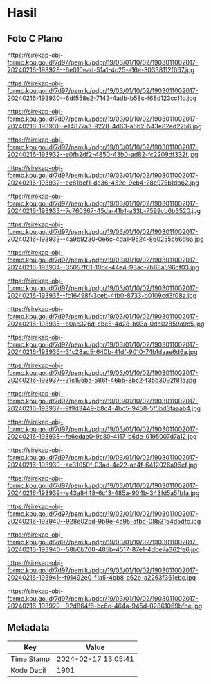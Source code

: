 # Hasil

## Foto C Plano

https://sirekap-obj-formc.kpu.go.id/7d97/pemilu/pdpr/19/03/01/10/02/1903011002017-20240216-193928--6e010ead-51a1-4c25-a16e-30338112f667.jpg

https://sirekap-obj-formc.kpu.go.id/7d97/pemilu/pdpr/19/03/01/10/02/1903011002017-20240216-193930--6df558e2-7142-4adb-b58c-f68d123cc11d.jpg

https://sirekap-obj-formc.kpu.go.id/7d97/pemilu/pdpr/19/03/01/10/02/1903011002017-20240216-193931--e14877a3-9228-4d63-a5b2-543e82ed2256.jpg

https://sirekap-obj-formc.kpu.go.id/7d97/pemilu/pdpr/19/03/01/10/02/1903011002017-20240216-193932--e0fb2df2-4850-43b0-ad82-fc2209df332f.jpg

https://sirekap-obj-formc.kpu.go.id/7d97/pemilu/pdpr/19/03/01/10/02/1903011002017-20240216-193932--ee81bcf1-de36-432e-9eb4-28e975b1db62.jpg

https://sirekap-obj-formc.kpu.go.id/7d97/pemilu/pdpr/19/03/01/10/02/1903011002017-20240216-193933--7c760367-45da-41b1-a33b-7599cb6b3520.jpg

https://sirekap-obj-formc.kpu.go.id/7d97/pemilu/pdpr/19/03/01/10/02/1903011002017-20240216-193933--4a9b9230-0e6c-4da1-9524-860255c66d6a.jpg

https://sirekap-obj-formc.kpu.go.id/7d97/pemilu/pdpr/19/03/01/10/02/1903011002017-20240216-193934--35057f61-10dc-44e4-93ac-7b68a596cf03.jpg

https://sirekap-obj-formc.kpu.go.id/7d97/pemilu/pdpr/19/03/01/10/02/1903011002017-20240216-193935--fc16498f-3ceb-4fb0-8733-b0109cd3f08a.jpg

https://sirekap-obj-formc.kpu.go.id/7d97/pemilu/pdpr/19/03/01/10/02/1903011002017-20240216-193935--b0ac326d-cbe5-4d28-b03a-0db02859a9c5.jpg

https://sirekap-obj-formc.kpu.go.id/7d97/pemilu/pdpr/19/03/01/10/02/1903011002017-20240216-193936--31c28ad5-640b-41df-9010-74b1daae6d6a.jpg

https://sirekap-obj-formc.kpu.go.id/7d97/pemilu/pdpr/19/03/01/10/02/1903011002017-20240216-193937--31c195ba-586f-46b5-8bc2-f35b3092f81a.jpg

https://sirekap-obj-formc.kpu.go.id/7d97/pemilu/pdpr/19/03/01/10/02/1903011002017-20240216-193937--9f9d3449-b8c4-4bc5-9458-5f5bd3faaab4.jpg

https://sirekap-obj-formc.kpu.go.id/7d97/pemilu/pdpr/19/03/01/10/02/1903011002017-20240216-193938--fe6edae0-9c80-4117-b6de-0195007d7a12.jpg

https://sirekap-obj-formc.kpu.go.id/7d97/pemilu/pdpr/19/03/01/10/02/1903011002017-20240216-193939--ae31050f-03ad-4e22-ac4f-6412026a96ef.jpg

https://sirekap-obj-formc.kpu.go.id/7d97/pemilu/pdpr/19/03/01/10/02/1903011002017-20240216-193939--e43a8448-6c13-485a-904b-343fd5a5fbfa.jpg

https://sirekap-obj-formc.kpu.go.id/7d97/pemilu/pdpr/19/03/01/10/02/1903011002017-20240216-193940--928e02cd-9b9e-4a95-afbc-08b3154d5dfc.jpg

https://sirekap-obj-formc.kpu.go.id/7d97/pemilu/pdpr/19/03/01/10/02/1903011002017-20240216-193940--58b6b700-485b-4517-87e1-4dbe7a362fe6.jpg

https://sirekap-obj-formc.kpu.go.id/7d97/pemilu/pdpr/19/03/01/10/02/1903011002017-20240216-193941--f91492e0-f1a5-4bb8-a62b-a2263f361ebc.jpg

https://sirekap-obj-formc.kpu.go.id/7d97/pemilu/pdpr/19/03/01/10/02/1903011002017-20240216-193929--92d864f6-bc6c-464a-945d-02861069bfbe.jpg


## Metadata

| Key        | Value               |
| ---------- | ------------------- |
| Time Stamp | 2024-02-17 13:05:41 |
| Kode Dapil | 1901                |




